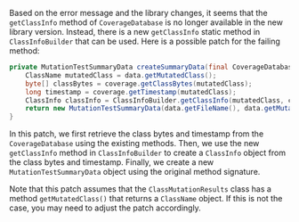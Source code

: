 Based on the error message and the library changes, it seems that the `getClassInfo` method of `CoverageDatabase` is no longer available in the new library version. Instead, there is a new `getClassInfo` static method in `ClassInfoBuilder` that can be used. Here is a possible patch for the failing method:

```java
private MutationTestSummaryData createSummaryData(final CoverageDatabase coverage, final ClassMutationResults data) {
    ClassName mutatedClass = data.getMutatedClass();
    byte[] classBytes = coverage.getClassBytes(mutatedClass);
    long timestamp = coverage.getTimestamp(mutatedClass);
    ClassInfo classInfo = ClassInfoBuilder.getClassInfo(mutatedClass, classBytes, timestamp);
    return new MutationTestSummaryData(data.getFileName(), data.getMutations(), classInfo);
}
```

In this patch, we first retrieve the class bytes and timestamp from the `CoverageDatabase` using the existing methods. Then, we use the new `getClassInfo` method in `ClassInfoBuilder` to create a `ClassInfo` object from the class bytes and timestamp. Finally, we create a new `MutationTestSummaryData` object using the original method signature.

Note that this patch assumes that the `ClassMutationResults` class has a method `getMutatedClass()` that returns a `ClassName` object. If this is not the case, you may need to adjust the patch accordingly.